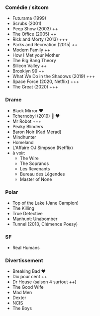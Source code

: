### Comédie / sitcom

* Futurama (1999)
* Scrubs (2001)
* Peep Show (2003) ++
* The Office (2005) ++
* Rick and Morty (2013) +++
* Parks and Recreation (2015) ++
* Modern Family ++
* How I Met your Mother
* The Big Bang Theory
* Silicon Valley ++
* Brooklyn 99 ++
* What We Do in the Shadows (2019) +++
* Space Force (2020, Netflix) +++
* The Great (2020) +++


### Drame

* Black Mirror ❤️
* Tchernobyl (2019) 🎥 ❤️
* Mr Robot +++
* Peaky Blinders
* Baron Noir (Kad Merad)
* Mindhunter
* Homeland
* L'Affaire OJ Simpson (Netflix)
* à voir:
	* The Wire
	* The Sopranos
	* Les Revenants
	* Bureau des Légendes
	* Master of None


### Polar

* Top of the Lake (Jane Campion)
* The Killing
* True Detective
* Manhunt: Unabomber
* Tunnel (2013, Clémence Poesy)


### SF

* Real Humans


### Divertissement

* Breaking Bad ❤️
* Dix pour cent ++
* Dr House (saison 4 surtout ++)
* The Good Wife
* Mad Men
* Dexter
* NCIS
* The Boys
